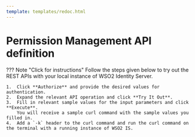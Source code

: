 ```yaml
---
template: templates/redoc.html
---
```


# Permission Management API definition

??? Note "Click for instructions"
    Follow the steps given below to try out the REST APIs with your local instance of WSO2 Identity Server. 
    
    1.  Click **Authorize** and provide the desired values for authentication.
    2.  Expand the relevant API operation and click **Try It Out**.  
    3.  Fill in relevant sample values for the input parameters and click **Execute**. 
        You will receive a sample curl command with the sample values you filled in. 
    4.  Add a `-k` header to the curl command and run the curl command on the terminal with a running instance of WSO2 IS. 

<redoc spec-url="../../apis/restapis/permission-management.yaml"></redoc>
